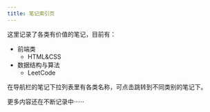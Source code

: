 ```yaml
---
title: 笔记索引页
---
```


这里记录了各类有价值的笔记，目前有：

- 前端类
    - HTML&CSS
- 数据结构与算法
    - LeetCode

在导航栏的笔记下拉列表里有各类名称，可点击跳转到不同类别的笔记下。

更多内容还在不断记录中······